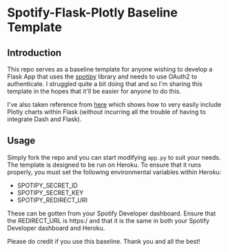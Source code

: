 # Spotify-Flask-Plotly Baseline Template

## Introduction 

This repo serves as a baseline template for anyone wishing to develop a Flask App that uses the [spotipy](https://spotipy.readthedocs.io/en/2.19.0/) library and needs to use OAuth2 to authenticate. I struggled quite a bit doing that and so I'm sharing this template in the hopes that it'll be easier for anyone to do this. 

I've also taken reference from [here](https://towardsdatascience.com/web-visualization-with-plotly-and-flask-3660abf9c946?gi=26b80bee705c) which shows how to very easily include Plotly charts within Flask (without incurring all the trouble of having to integrate Dash and Flask). 

## Usage

Simply fork the repo and you can start modifying `app.py` to suit your needs. The template is designed to be run on Heroku. To ensure that it runs properly, you must set the following environmental variables within Heroku:

- SPOTIPY_SECRET_ID
- SPOTIPY_SECRET_KEY
- SPOTIPY_REDIRECT_URI

These can be gotten from your Spotify Developer dashboard. Ensure that the REDIRECT_URL is https:<your-heroku-app>/ and that it is the same in both your Spotify Developer dashboard and Heroku. 

Please do credit if you use this baseline. Thank you and all the best!

